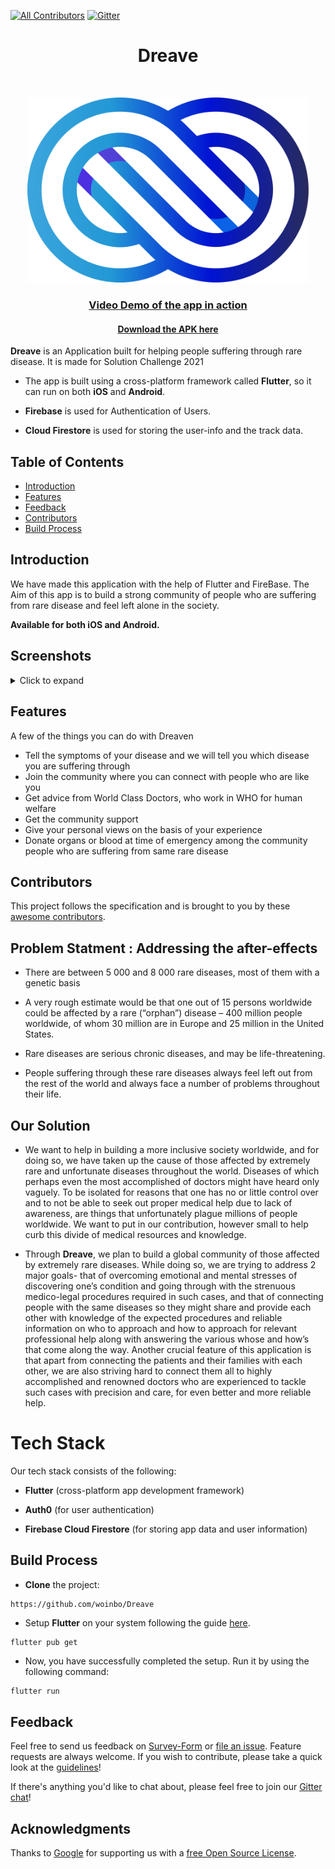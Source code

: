 [![All Contributors](https://img.shields.io/badge/all_contributors-4-orange.svg?style=flat-square)](./Contributors.md)
[![Gitter](https://badges.gitter.im/Dreave-App/community.svg)](https://gitter.im/Dreave-App/community?utm_source=badge&utm_medium=badge&utm_campaign=pr-badge)
<h1 align="center"> Dreave </h1> <br>


<p align="center">
  <a href="https://github.com/woinbo/Dreave">
    <img alt="Dreave" title="Dreave" src="DREAVE.svg" width="450">
  </a>
</p>

<a href=""><h3 align="center">Video Demo of the app in action</h4></a>

<a href=""><h4 align="center">Download the APK here</h4></a>


**Dreave** is an Application built for helping people suffering through rare disease. It is made for Solution Challenge 2021

* The app is built using a cross-platform framework called **Flutter**, so it can run on both **iOS** and **Android**.

* **Firebase** is used for Authentication of Users.

* **Cloud Firestore** is used for storing the user-info and the track data.




## Table of Contents 

- [Introduction](#introduction)
- [Features](#features)
- [Feedback](#feedback)
- [Contributors](#contributors)
- [Build Process](#build-process)

## Introduction



We have made this application with the help of Flutter and FireBase. The Aim of this app is to build a strong community of people who are suffering from rare disease and feel left alone in the society.


**Available for both iOS and Android.**


## Screenshots
<details>
     <summary> Click to expand </summary>
  
  
 Welcome Page               |  Login Page               | Search           |  Profile Selection
:-------------------------:|:-------------------------:|:-------------------------:|:-------------------------:
![](https://github.com/woinbo/Dreave/blob/main/images/Screen2.png)|![](https://github.com/woinbo/Dreave/blob/main/images/Screen3.png)|![](https://github.com/woinbo/Dreave/blob/main/images/Screen4.png)|![](https://github.com/woinbo/Dreave/blob/main/images/Screen6.png)|

Symptoms Page         | Welcome to Home screen       |  Home Screen             | Personal Experience
:-------------------------:|:-------------------------:|:-------------------------:|:-------------------------:
![](https://github.com/woinbo/Dreave/blob/main/images/Screen5.png)|![](https://github.com/woinbo/Dreave/blob/main/images/Screen8.png)|![](https://github.com/woinbo/Dreave/blob/main/images/Screen1.png)|![](https://github.com/woinbo/Dreave/blob/main/images/Screen10.png)|


Chatting Window       | Donor HomeScreen      |  Request Screen          | Pending Request
:-------------------------:|:-------------------------:|:-------------------------:|:-------------------------:
![](https://github.com/woinbo/Dreave/blob/main/images/Screen9.png)|![](https://github.com/woinbo/Dreave/blob/main/images/Screen11.png)|![](https://github.com/woinbo/Dreave/blob/main/images/Screen13.png)|![](https://github.com/woinbo/Dreave/blob/main/images/Screen12.png)|
  
  </details>


## Features

A few of the things you can do with Dreaven 

* Tell the symptoms of your disease and we will tell you which disease you are suffering through 
* Join the community where you can connect with people who are like you 
* Get advice from World Class Doctors, who work in WHO for human welfare
* Get the community support
* Give your personal views on the basis of your experience
* Donate organs or blood at time of emergency among the community people who are suffering from same rare disease




## Contributors

This project follows the  specification and is brought to you by these [awesome contributors](./Contributors.md).


## Problem Statment : Addressing the after-effects

- There are between 5 000 and 8 000 rare diseases, most of them with a genetic basis

- A very rough estimate would be that one out of 15 persons worldwide could be affected by a rare (“orphan”) disease – 400 million people worldwide, of whom 30 million are in Europe and 25 million in the United States.

- Rare diseases are serious chronic diseases, and may be life-threatening.

- People suffering through these rare diseases always feel left out from the rest of the world and always face a number of problems throughout their life.


## Our Solution

- We want to help in building a more inclusive society worldwide, and for doing so, we have taken up the cause of those affected by extremely rare and unfortunate diseases throughout the world. Diseases of which perhaps even the most accomplished of doctors might have heard only vaguely. To be isolated for reasons that one has no or little control over and to not be able to seek out proper medical help due to lack of awareness, are things that unfortunately plague millions of people worldwide. We want to put in our contribution, however small to help curb this divide of medical resources and knowledge.

- Through **Dreave**, we plan to build a global community of those affected by extremely rare diseases. While doing so, we are trying to address 2 major goals- that of overcoming emotional and mental stresses of discovering one’s condition and going through with the strenuous medico-legal procedures required in such cases, and that of connecting people with the same diseases so they might share and provide each other with knowledge of the expected procedures and reliable information on who to approach and how to approach for relevant professional help along with answering the various whose and how’s that come along the way. Another crucial feature of this application is that apart from connecting the patients and their families with each other, we are also striving hard to connect them all to highly accomplished and renowned doctors who are experienced to tackle such cases with precision and care, for even better and more reliable help.


# Tech Stack

Our tech stack consists of the following:

* **Flutter** (cross-platform app development framework)
  
* **Auth0** (for user authentication)
  
* **Firebase Cloud Firestore** (for storing app data and user information)



## Build Process

* **Clone** the project:

```
https://github.com/woinbo/Dreave
```

* Setup **Flutter** on your system following the guide [here](https://flutter.dev/docs/get-started/install). 

```console
flutter pub get 
```


* Now, you have successfully completed the setup. Run it by using the following command:
  
 ```bash
 flutter run
 ```

## Feedback

Feel free to send us feedback on [Survey-Form](https://7f0wxfgih3r.typeform.com/to/GnCAQY7G) or [file an issue](https://github.com/gitpoint/Dreave/issues/new). Feature requests are always welcome. If you wish to contribute, please take a quick look at the [guidelines](./CONTRIBUTING.md)!

If there's anything you'd like to chat about, please feel free to join our [Gitter chat](https://gitter.im/git-point)!



## Acknowledgments

Thanks to [Google](https://flutter.dev/) for supporting us with a [free Open Source License](https://flutter.dev/docs/resources/faq).




